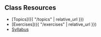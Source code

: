 ## Class Resources

- [Topics]({{ "/topics" | relative_url }})
- [Exercises]({{ "/exercises" | relative_url }})
- [Syllabus](#)
